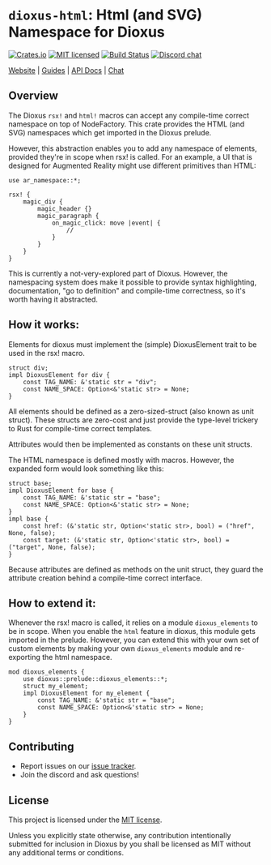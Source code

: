 # `dioxus-html`: Html (and SVG) Namespace for Dioxus

[![Crates.io][crates-badge]][crates-url]
[![MIT licensed][mit-badge]][mit-url]
[![Build Status][actions-badge]][actions-url]
[![Discord chat][discord-badge]][discord-url]

[crates-badge]: https://img.shields.io/crates/v/dioxus-html.svg
[crates-url]: https://crates.io/crates/dioxus-html
[mit-badge]: https://img.shields.io/badge/license-MIT-blue.svg
[mit-url]: https://github.com/dioxuslabs/dioxus/blob/main/LICENSE-MIT
[actions-badge]: https://github.com/dioxuslabs/dioxus/actions/workflows/main.yml/badge.svg
[actions-url]: https://github.com/dioxuslabs/dioxus/actions?query=workflow%3ACI+branch%3Amaster
[discord-badge]: https://img.shields.io/discord/899851952891002890.svg?logo=discord&style=flat-square
[discord-url]: https://discord.gg/XgGxMSkvUM

[Website](https://dioxuslabs.com) |
[Guides](https://dioxuslabs.com/learn/0.6/) |
[API Docs](https://docs.rs/dioxus-html/latest/dioxus_html) |
[Chat](https://discord.gg/XgGxMSkvUM)

## Overview

The Dioxus `rsx!` and `html!` macros can accept any compile-time correct namespace on top of NodeFactory. This crate provides the HTML (and SVG) namespaces which get imported in the Dioxus prelude.

However, this abstraction enables you to add any namespace of elements, provided they're in scope when rsx! is called. For an example, a UI that is designed for Augmented Reality might use different primitives than HTML:

```rust, ignore
use ar_namespace::*;

rsx! {
    magic_div {
        magic_header {}
        magic_paragraph {
            on_magic_click: move |event| {
                //
            }
        }
    }
}
```

This is currently a not-very-explored part of Dioxus. However, the namespacing system does make it possible to provide syntax highlighting, documentation, "go to definition" and compile-time correctness, so it's worth having it abstracted.

## How it works:

Elements for dioxus must implement the (simple) DioxusElement trait to be used in the rsx! macro.

```rust, ignore
struct div;
impl DioxusElement for div {
    const TAG_NAME: &'static str = "div";
    const NAME_SPACE: Option<&'static str> = None;
}
```

All elements should be defined as a zero-sized-struct (also known as unit struct). These structs are zero-cost and just provide the type-level trickery to Rust for compile-time correct templates.

Attributes would then be implemented as constants on these unit structs.

The HTML namespace is defined mostly with macros. However, the expanded form would look something like this:

```rust, ignore
struct base;
impl DioxusElement for base {
    const TAG_NAME: &'static str = "base";
    const NAME_SPACE: Option<&'static str> = None;
}
impl base {
    const href: (&'static str, Option<'static str>, bool) = ("href", None, false);
    const target: (&'static str, Option<'static str>, bool) = ("target", None, false);
}
```

Because attributes are defined as methods on the unit struct, they guard the attribute creation behind a compile-time correct interface.

## How to extend it:

Whenever the rsx! macro is called, it relies on a module `dioxus_elements` to be in scope. When you enable the `html` feature in dioxus, this module gets imported in the prelude. However, you can extend this with your own set of custom elements by making your own `dioxus_elements` module and re-exporting the html namespace.

```rust, ignore
mod dioxus_elements {
    use dioxus::prelude::dioxus_elements::*;
    struct my_element;
    impl DioxusElement for my_element {
        const TAG_NAME: &'static str = "base";
        const NAME_SPACE: Option<&'static str> = None;
    }
}
```

## Contributing

- Report issues on our [issue tracker](https://github.com/dioxuslabs/dioxus/issues).
- Join the discord and ask questions!

## License

This project is licensed under the [MIT license].

[mit license]: https://github.com/dioxuslabs/dioxus/blob/main/LICENSE-MIT

Unless you explicitly state otherwise, any contribution intentionally submitted
for inclusion in Dioxus by you shall be licensed as MIT without any additional
terms or conditions.
